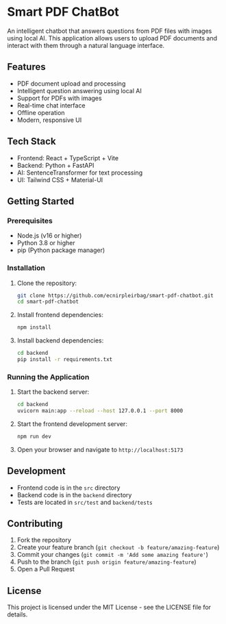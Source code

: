 # Smart PDF ChatBot

An intelligent chatbot that answers questions from PDF files with images using local AI. This application allows users to upload PDF documents and interact with them through a natural language interface.

## Features

- PDF document upload and processing
- Intelligent question answering using local AI
- Support for PDFs with images
- Real-time chat interface
- Offline operation
- Modern, responsive UI

## Tech Stack

- Frontend: React + TypeScript + Vite
- Backend: Python + FastAPI
- AI: SentenceTransformer for text processing
- UI: Tailwind CSS + Material-UI

## Getting Started

### Prerequisites

- Node.js (v16 or higher)
- Python 3.8 or higher
- pip (Python package manager)

### Installation

1. Clone the repository:
   ```bash
   git clone https://github.com/ecnirpleirbag/smart-pdf-chatbot.git
   cd smart-pdf-chatbot
   ```

2. Install frontend dependencies:
   ```bash
   npm install
   ```

3. Install backend dependencies:
   ```bash
   cd backend
   pip install -r requirements.txt
   ```

### Running the Application

1. Start the backend server:
   ```bash
   cd backend
   uvicorn main:app --reload --host 127.0.0.1 --port 8000
   ```

2. Start the frontend development server:
   ```bash
   npm run dev
   ```

3. Open your browser and navigate to `http://localhost:5173`

## Development

- Frontend code is in the `src` directory
- Backend code is in the `backend` directory
- Tests are located in `src/test` and `backend/tests`

## Contributing

1. Fork the repository
2. Create your feature branch (`git checkout -b feature/amazing-feature`)
3. Commit your changes (`git commit -m 'Add some amazing feature'`)
4. Push to the branch (`git push origin feature/amazing-feature`)
5. Open a Pull Request

## License

This project is licensed under the MIT License - see the LICENSE file for details.
